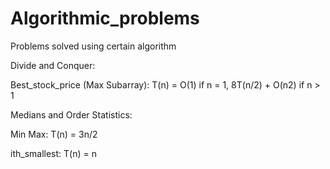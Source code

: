 Algorithmic_problems
====================

Problems solved using certain algorithm

Divide and Conquer:

Best_stock_price (Max Subarray): T(n) = O(1) if n = 1, 
                         8T(n/2) + O(n2) if n > 1

Medians and Order Statistics:

Min Max: T(n) = 3n/2

ith_smallest: T(n) = n

